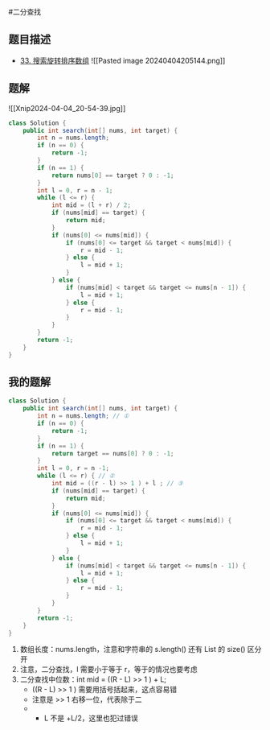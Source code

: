 #二分查找 
## 题目描述

- [33. 搜索旋转排序数组](https://leetcode.cn/problems/search-in-rotated-sorted-array/)
![[Pasted image 20240404205144.png]]

## 题解

![[Xnip2024-04-04_20-54-39.jpg]]
```java
class Solution {
    public int search(int[] nums, int target) {
        int n = nums.length;
        if (n == 0) {
            return -1;
        }
        if (n == 1) {
            return nums[0] == target ? 0 : -1;
        }
        int l = 0, r = n - 1;
        while (l <= r) {
            int mid = (l + r) / 2;
            if (nums[mid] == target) {
                return mid;
            }
            if (nums[0] <= nums[mid]) {
                if (nums[0] <= target && target < nums[mid]) {
                    r = mid - 1;
                } else {
                    l = mid + 1;
                }
            } else {
                if (nums[mid] < target && target <= nums[n - 1]) {
                    l = mid + 1;
                } else {
                    r = mid - 1;
                }
            }
        }
        return -1;
    }
}
```

## 我的题解

```java
class Solution {
	public int search(int[] nums, int target) {
		int n = nums.length; // ①
		if (n == 0) {
			return -1;
		}
		if (n == 1) {
			return target == nums[0] ? 0 : -1;
		}
		int l = 0, r = n -1;
		while (l <= r) { // ②
			int mid = ((r - l) >> 1 ) + l ; // ③
			if (nums[mid] == target) {
				return mid;
			}
			if (nums[0] <= nums[mid]) {
				if (nums[0] <= target && target < nums[mid]) {
					r = mid - 1;
				} else {
					l = mid + 1;
				}
			} else {
				if (nums[mid] < target && target <= nums[n - 1]) {
					l = mid + 1;
				} else {
					r = mid - 1;
				}
			}
		}
		return -1;
	}
}
```

1. 数组长度：nums.length，注意和字符串的 s.length() 还有 List 的 size() 区分开
2. 注意，二分查找，l 需要小于等于 r，等于的情况也要考虑
3. 二分查找中位数：int mid = ((R - L) >> 1 ) + L;
	*  ((R - L) >> 1 ) 需要用括号括起来，这点容易错
	* 注意是 >> 1  右移一位，代表除于二
	*  + L 不是 +L/2，这里也犯过错误